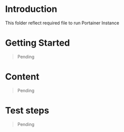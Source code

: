 # Introduction 
This folder reflect  required file to run Portainer Instance

# Getting Started
>Pending

# Content
>Pending

# Test steps
>Pending
